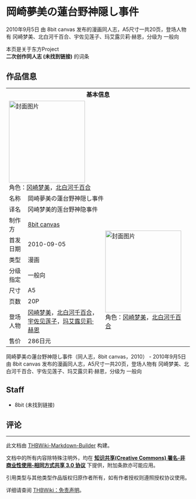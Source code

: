 # 岡崎夢美の蓮台野神隠し事件

<!-- source html: G:\repos\THBWiki-Markdown-Builder\THBWikiMarkdown\Temp\main\4\49\ns0%3A%E5%B2%A1%E5%B4%8E%E5%A4%A2%E7%BE%8E%E3%81%AE%E8%93%AE%E5%8F%B0%E9%87%8E%E7%A5%9E%E9%9A%A0%E3%81%97%E4%BA%8B%E4%BB%B6.html -->

2010年9月5日 由 8bit canvas  发布的漫画同人志，A5尺寸一共20页，登场人物有 冈崎梦美、北白河千百合、宇佐见莲子、玛艾露贝莉·赫恩，分级为 一般向

本页是关于东方Project  
 **二次创作同人志 (未找到链接)** 的词条
## 作品信息

<table><tbody><tr><th colspan="3">基本信息</th></tr><tr><td class="cover-artwork-mobile" colspan="2"><a href="./文件-岡崎夢美の蓮台野神隠し事件封面.jpg.md" class="image" title="封面图片"><img alt="封面图片" src="https://upload.thwiki.cc/thumb/0/0b/%E5%B2%A1%E5%B4%8E%E5%A4%A2%E7%BE%8E%E3%81%AE%E8%93%AE%E5%8F%B0%E9%87%8E%E7%A5%9E%E9%9A%A0%E3%81%97%E4%BA%8B%E4%BB%B6%E5%B0%81%E9%9D%A2.jpg/208px-%E5%B2%A1%E5%B4%8E%E5%A4%A2%E7%BE%8E%E3%81%AE%E8%93%AE%E5%8F%B0%E9%87%8E%E7%A5%9E%E9%9A%A0%E3%81%97%E4%BA%8B%E4%BB%B6%E5%B0%81%E9%9D%A2.jpg" decoding="async" loading="lazy" width="208" height="224" srcset="https://upload.thwiki.cc/thumb/0/0b/%E5%B2%A1%E5%B4%8E%E5%A4%A2%E7%BE%8E%E3%81%AE%E8%93%AE%E5%8F%B0%E9%87%8E%E7%A5%9E%E9%9A%A0%E3%81%97%E4%BA%8B%E4%BB%B6%E5%B0%81%E9%9D%A2.jpg/312px-%E5%B2%A1%E5%B4%8E%E5%A4%A2%E7%BE%8E%E3%81%AE%E8%93%AE%E5%8F%B0%E9%87%8E%E7%A5%9E%E9%9A%A0%E3%81%97%E4%BA%8B%E4%BB%B6%E5%B0%81%E9%9D%A2.jpg 1.5x, https://upload.thwiki.cc/0/0b/%E5%B2%A1%E5%B4%8E%E5%A4%A2%E7%BE%8E%E3%81%AE%E8%93%AE%E5%8F%B0%E9%87%8E%E7%A5%9E%E9%9A%A0%E3%81%97%E4%BA%8B%E4%BB%B6%E5%B0%81%E9%9D%A2.jpg 2x" data-file-width="416" data-file-height="448"></a><div class="cover-char">角色：<a href="./冈崎梦美.md" title="冈崎梦美">冈崎梦美</a>，<a href="./北白河千百合.md" title="北白河千百合">北白河千百合</a></div></td>
</tr><tr><td class="label">名称</td><td colspan="2"> 岡崎夢美の蓮台野神隠し事件 </td></tr><tr><td class="label">译名</td><td colspan="2"> 冈崎梦美的莲台野神隐事件 </td></tr><tr><td class="label">制作方</td><td><a href="./8bit_canvas.md" title="8bit canvas">8bit canvas</a></td><td class="cover-artwork" rowspan="8" style="min-width:224px;"><a href="./文件-岡崎夢美の蓮台野神隠し事件封面.jpg.md" class="image" title="封面图片"><img alt="封面图片" src="https://upload.thwiki.cc/thumb/0/0b/%E5%B2%A1%E5%B4%8E%E5%A4%A2%E7%BE%8E%E3%81%AE%E8%93%AE%E5%8F%B0%E9%87%8E%E7%A5%9E%E9%9A%A0%E3%81%97%E4%BA%8B%E4%BB%B6%E5%B0%81%E9%9D%A2.jpg/208px-%E5%B2%A1%E5%B4%8E%E5%A4%A2%E7%BE%8E%E3%81%AE%E8%93%AE%E5%8F%B0%E9%87%8E%E7%A5%9E%E9%9A%A0%E3%81%97%E4%BA%8B%E4%BB%B6%E5%B0%81%E9%9D%A2.jpg" decoding="async" loading="lazy" width="208" height="224" srcset="https://upload.thwiki.cc/thumb/0/0b/%E5%B2%A1%E5%B4%8E%E5%A4%A2%E7%BE%8E%E3%81%AE%E8%93%AE%E5%8F%B0%E9%87%8E%E7%A5%9E%E9%9A%A0%E3%81%97%E4%BA%8B%E4%BB%B6%E5%B0%81%E9%9D%A2.jpg/312px-%E5%B2%A1%E5%B4%8E%E5%A4%A2%E7%BE%8E%E3%81%AE%E8%93%AE%E5%8F%B0%E9%87%8E%E7%A5%9E%E9%9A%A0%E3%81%97%E4%BA%8B%E4%BB%B6%E5%B0%81%E9%9D%A2.jpg 1.5x, https://upload.thwiki.cc/0/0b/%E5%B2%A1%E5%B4%8E%E5%A4%A2%E7%BE%8E%E3%81%AE%E8%93%AE%E5%8F%B0%E9%87%8E%E7%A5%9E%E9%9A%A0%E3%81%97%E4%BA%8B%E4%BB%B6%E5%B0%81%E9%9D%A2.jpg 2x" data-file-width="416" data-file-height="448"></a><div class="cover-char">角色：<a href="./冈崎梦美.md" title="冈崎梦美">冈崎梦美</a>，<a href="./北白河千百合.md" title="北白河千百合">北白河千百合</a></div></td>
</tr><tr><td class="label">首发日期</td><td>2010-09-05</td></tr><tr><td class="label">类型</td><td>漫画</td></tr><tr><td class="label">分级指定</td><td>一般向</td></tr><tr><td class="label">尺寸</td><td>A5</td></tr><tr><td class="label">页数</td><td>20P</td></tr><tr><td class="label">登场人物</td><td><a href="./冈崎梦美.md" title="冈崎梦美">冈崎梦美</a>，<a href="./北白河千百合.md" title="北白河千百合">北白河千百合</a>，<a href="./宇佐见莲子.md" title="宇佐见莲子">宇佐见莲子</a>，<a href="./玛艾露贝莉·赫恩.md" title="玛艾露贝莉·赫恩">玛艾露贝莉·赫恩</a></td></tr><tr><td class="label">售价</td><td>286日元</td></tr></tbody></table>

岡崎夢美の蓮台野神隠し事件（同人志，8bit canvas，2010） - 2010年9月5日 由 8bit canvas  发布的漫画同人志，A5尺寸一共20页，登场人物有 冈崎梦美、北白河千百合、宇佐见莲子、玛艾露贝莉·赫恩，分级为 一般向
## Staff
- 8bit (未找到链接)

## 评论




---

此文档由 [THBWiki-Markdown-Builder](https://github.com/Delsin-Yu/THBWiki-Markdown-Builder) 构建。

文档中的所有内容除特殊注明外，均在 [**知识共享(Creative Commons) 署名-非商业性使用-相同方式共享 3.0 协议**](https://creativecommons.org/licenses/by-sa/3.0/deed.zh-hans) 下提供，附加条款亦可能应用。

引用类型与其他类型作品版权归原作者所有，如有作者授权则遵照授权协议使用。

详细请查阅 [THBWiki：免责声明](https://thbwiki.cc/THBWiki:%E5%85%8D%E8%B4%A3%E5%A3%B0%E6%98%8E)。

